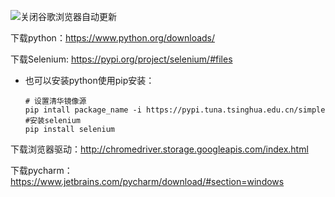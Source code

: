 

![关闭谷歌浏览器自动更新](https://youcai922.github.io/99.src/img/关闭谷歌浏览器自动更新.png)

下载python：https://www.python.org/downloads/

下载Selenium: https://pypi.org/project/selenium/#files   

- 也可以安装python使用pip安装：

  ```
  # 设置清华镜像源
  pip intall package_name -i https://pypi.tuna.tsinghua.edu.cn/simple
  #安装selenium
  pip install selenium
  ```

下载浏览器驱动：http://chromedriver.storage.googleapis.com/index.html

下载pycharm：https://www.jetbrains.com/pycharm/download/#section=windows